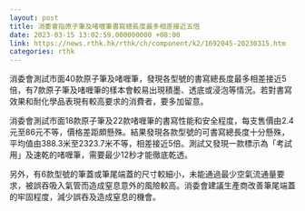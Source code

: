 ```yaml
---
layout: post
title: 消委會指原子筆及啫喱筆書寫總長度最多相差接近五倍
date: 2023-03-15 13:02:59.000000000 +08:00
link: https://news.rthk.hk/rthk/ch/component/k2/1692045-20230315.htm
categories: rthk
---
```


消委會測試市面40款原子筆及啫喱筆，發現各型號的書寫總長度最多相差接近5倍，有7款原子筆及啫喱筆的樣本會較易出現積墨、透底或浸泡等情況。若對書寫效果和耐化學品表現有較高要求的消費者，要多加留意。

消委會測試市面18款原子筆及22款啫喱筆的書寫性能和安全程度，每支售價由2.4元至86元不等，價格差距頗懸殊。結果發現各款型號的可書寫總長度十分懸殊，平均值由388.3米至2323.7米不等，相差接近5倍。測試又發現一款標示為「考試用」及速乾的啫喱筆，需要最少12秒才能徹底乾透。

另外，有6款型號的筆蓋或筆尾端蓋的尺寸較細小，未能通過最少空氣流通量要求，被誤吞吸入氣管而造成窒息意外的風險較高。消委會建議生產商改善筆尾端蓋的牢固程度，減少誤吞及造成窒息的機會。
